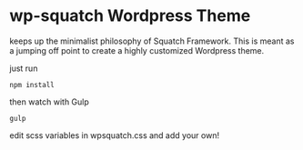 # wp-squatch Wordpress Theme

keeps up the minimalist philosophy of Squatch Framework. This is meant as a jumping off point to create a highly customized Wordpress theme.

just run

    npm install

then watch with Gulp

    gulp

edit scss variables in wpsquatch.css and add your own!
